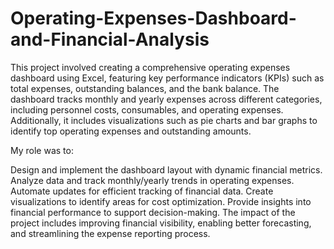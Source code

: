 # Operating-Expenses-Dashboard-and-Financial-Analysis
This project involved creating a comprehensive operating expenses dashboard using Excel, featuring key performance indicators (KPIs) such as total expenses, outstanding balances, and the bank balance. The dashboard tracks monthly and yearly expenses across different categories, including personnel costs, consumables, and operating expenses. Additionally, it includes visualizations such as pie charts and bar graphs to identify top operating expenses and outstanding amounts.

My role was to:

Design and implement the dashboard layout with dynamic financial metrics.
Analyze data and track monthly/yearly trends in operating expenses.
Automate updates for efficient tracking of financial data.
Create visualizations to identify areas for cost optimization.
Provide insights into financial performance to support decision-making.
The impact of the project includes improving financial visibility, enabling better forecasting, and streamlining the expense reporting process.
